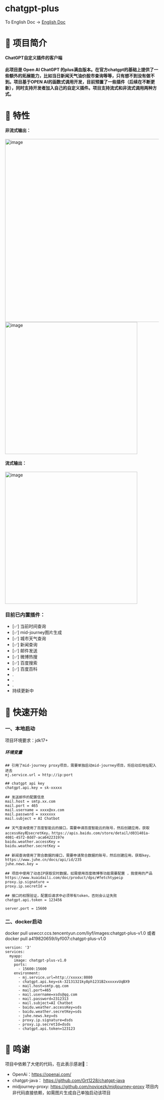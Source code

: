 # chatgpt-plus

To English Doc -> [English Doc](README_EN.md)

# 📖 项目简介

**ChatGPT自定义插件的客户端**

#### 此项目是 Open AI ChatGPT 的plus满血版本。在官方chatgpt的基础上提供了一些额外的拓展能力，比如当日新闻天气油价股市查询等等，只有想不到没有做不到。项目基于OPEN AI的函数式调用开发，目前预置了一些插件（后续在不断更新），同时支持开发者加入自己的自定义插件。项目支持流式和非流式调用两种方式。

# 🚩 特性
#### 非流式输出：
<img width="600" alt="image" src="https://github.com/liyf1/chatgpt-plus/assets/49024327/3bc7589c-3324-4dcd-addf-3de53aa9313f">
<img width="433" alt="image" src="https://github.com/liyf1/chatgpt-plus/assets/49024327/1e91215e-8263-4135-a21e-ca6e9dc40c81">


#### 流式输出：
<img width="433" alt="image" src="https://github.com/liyf1/chatgpt-plus/assets/49024327/9e6edb67-92ac-4fbe-8371-66bffb15bcc6">

### 目前已内置插件：
- [✅] 当前时间查询
- [✅] mid-journey图片生成
- [✅] 城市天气查询
- [✅] 新闻查询
- [✅] 邮件发送
- [✅] 微博热搜
- [✅] 百度搜索 
- [✅] 百度百科 
- .
- .
- .
-   持续更新中

# 🚀 快速开始
### 一、本地启动

项目环境要求：jdk17+
##### 环境变量

```
## 引用了mid-journey proxy项目，需要单独启动mid-journey项目，将启动后地址配入进去
mj.service.url = http://ip:port

## chatgpt api key
chatgpt.api.key = sk-xxxxx

## 发送邮件的配置信息
mail.host = smtp.xx.com
mail.port = 465
mail.username = xxxx@xx.com
mail.password = xxxxxxx
mail.subject = AI Chatbot

## 天气查询使用了百度智能云的接口，需要申请百度智能云的账号，然后创建应用，获取accessKey和secretKey，https://apis.baidu.com/store/detail/d031401a-4081-4572-8dd7-aca64223197e
baidu.weather.accessKey = 
baidu.weather.secretKey = 

## 新闻查询使用了聚合数据的接口，需要申请聚合数据的账号，然后创建应用，获取key，https://www.juhe.cn/docs/api/id/235
juhe.news.key =

## 项目中使用了动态IP获取实时数据，如需使用百度微博等功能需要配置 ，我使用的产品https://www.kuaidaili.com/doc/product/dps/#fetchtypeip
proxy.ip.signature = 
proxy.ip.secretId = 

## 接口的权限验证，配置后请求中必须带有token，否则会认证失败
chatgpt.api.token = 123456

server.port = 15600
```
### 二、docker启动

docker pull uswccr.ccs.tencentyun.com/liyf/images:chatgpt-plus-v1.0
或者
docker pull a419820659/liyf007:chatgpt-plus-v1.0

```
version: '3'
services:
  myapp:
    image: chatgpt-plus-v1.0
    ports:
      - 15600:15600
    environment:
      - mj.service.url=http://xxxxx:8080
      - chatgpt.api.key=sk-32131321ky8ph1231B2xxxxxvUqBX9
      - mail.host=smtp.qq.com
      - mail.port=465
      - mail.username=xsds@qq.com
      - mail.password=2312313
      - mail.subject=AI Chatbot
      - baidu.weather.accessKey=sds
      - baidu.weather.secretKey=sds
      - juhe.news.key=ds
      - proxy.ip.signature=dsds
      - proxy.ip.secretId=dsds
      - chatgpt.api.token=123123
```

# 🙏 鸣谢
项目中依赖了大佬的代码，在此表示感谢🌹：
- OpenAi：https://openai.com/
- chatgpt-java： https://github.com/Grt1228/chatgpt-java
- midjourney-proxy: https://github.com/novicezk/midjourney-proxy 项目内非代码直接依赖，如需图片生成自己单独启动该项目

